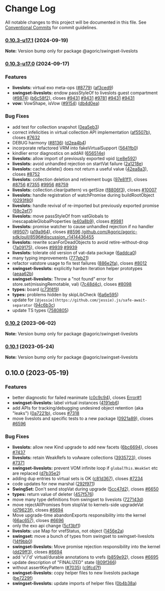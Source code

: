 # Change Log

All notable changes to this project will be documented in this file.
See [Conventional Commits](https://conventionalcommits.org) for commit guidelines.

### [0.10.3-u17.1](https://github.com/Agoric/agoric-sdk/compare/@agoric/swingset-liveslots@0.10.3-u17.0...@agoric/swingset-liveslots@0.10.3-u17.1) (2024-09-19)

**Note:** Version bump only for package @agoric/swingset-liveslots





### [0.10.3-u17.0](https://github.com/Agoric/agoric-sdk/compare/@agoric/swingset-liveslots@0.10.2...@agoric/swingset-liveslots@0.10.3-u17.0) (2024-09-17)


### Features

* **liveslots:** virtual exo meta-ops ([#8779](https://github.com/Agoric/agoric-sdk/issues/8779)) ([af3ced9](https://github.com/Agoric/agoric-sdk/commit/af3ced91861731353e10a45e4eae63450f74a0ea))
* **swingset-liveslots:** endow passStyleOf to liveslots guest compartment ([#9874](https://github.com/Agoric/agoric-sdk/issues/9874)) ([b6c58f2](https://github.com/Agoric/agoric-sdk/commit/b6c58f297e8f902f046cc2c71fe7f6162fe0c76d)), closes [#9431](https://github.com/Agoric/agoric-sdk/issues/9431) [#9431](https://github.com/Agoric/agoric-sdk/issues/9431) [#9781](https://github.com/Agoric/agoric-sdk/issues/9781) [#9431](https://github.com/Agoric/agoric-sdk/issues/9431) [#9431](https://github.com/Agoric/agoric-sdk/issues/9431)
* **vow:** VowShape, isVow ([#9154](https://github.com/Agoric/agoric-sdk/issues/9154)) ([db4d0ea](https://github.com/Agoric/agoric-sdk/commit/db4d0eab68a1d361ddbb6fe993ff0b9969a348e5))


### Bug Fixes

* add test for collection snapshot ([0ea5eb3](https://github.com/Agoric/agoric-sdk/commit/0ea5eb3ae77d5639bda7428e52c4d9c0fa8e4059))
* correct infelicities in virtual collection API implementation ([af5507b](https://github.com/Agoric/agoric-sdk/commit/af5507bfecaa8f76001c09f6a1a9c8ca2a4c58c1)), closes [#7632](https://github.com/Agoric/agoric-sdk/issues/7632)
* DEBUG harmony ([#8136](https://github.com/Agoric/agoric-sdk/issues/8136)) ([d2ea4b4](https://github.com/Agoric/agoric-sdk/commit/d2ea4b46b9efa61e97eec8711830d9fdd741ca55))
* incorporate refactored VRM into fakeVirtualSupport ([5641fb0](https://github.com/Agoric/agoric-sdk/commit/5641fb0effb0045e6ddefa64280ec54730a6b45a))
* kindlier error diagnostics on addAll ([656514e](https://github.com/Agoric/agoric-sdk/commit/656514e5a6bf5d186f33137b3c9a113e3a232207))
* **liveslots:** allow import of previously exported vpid ([ce8e592](https://github.com/Agoric/agoric-sdk/commit/ce8e592eb453fe8d6e8563ab7778428470259ac3))
* **liveslots:** avoid unhandled rejection on startVat failure ([2a1218e](https://github.com/Agoric/agoric-sdk/commit/2a1218e27f7eea8136c0b7e9f61d02b6b0355a71))
* **liveslots:** cache.delete() does not return a useful value ([42ea8a3](https://github.com/Agoric/agoric-sdk/commit/42ea8a3f9a49081d65fda05d8d99ed2732aeb6c0)), closes [#8752](https://github.com/Agoric/agoric-sdk/issues/8752)
* **liveslots:** collection deletion and retirement bugs ([97e81f1](https://github.com/Agoric/agoric-sdk/commit/97e81f17d1e060f56114ddd7fc124f90df0695cb)), closes [#8756](https://github.com/Agoric/agoric-sdk/issues/8756) [#7355](https://github.com/Agoric/agoric-sdk/issues/7355) [#9956](https://github.com/Agoric/agoric-sdk/issues/9956) [#8759](https://github.com/Agoric/agoric-sdk/issues/8759)
* **liveslots:** collection.clear(pattern) vs getSize ([f8806f3](https://github.com/Agoric/agoric-sdk/commit/f8806f37774f511671b14ee8807f381c9ef2e5e2)), closes [#10007](https://github.com/Agoric/agoric-sdk/issues/10007)
* **liveslots:** handle registration of watchPromise during buildRootObject ([0293f80](https://github.com/Agoric/agoric-sdk/commit/0293f80f66419408abb5e3eaaeaee0b85a0b7a66))
* **liveslots:** handle revival of re-imported but previously exported promise ([59c2ef7](https://github.com/Agoric/agoric-sdk/commit/59c2ef7efbf1357e649eece1dc205f0d3a267d5a))
* **liveslots:** move passStyleOf from vatGlobals to inescapableGlobalProperties ([e40a8b9](https://github.com/Agoric/agoric-sdk/commit/e40a8b9a4b8fb0651d915b21876bc7f7f963131a)), closes [#9981](https://github.com/Agoric/agoric-sdk/issues/9981)
* **liveslots:** promise watcher to cause unhandled rejection if no handler ([#9507](https://github.com/Agoric/agoric-sdk/issues/9507)) ([a19a964](https://github.com/Agoric/agoric-sdk/commit/a19a964b35a3b3b7252fbb3155211cc482be63df)), closes [#8596](https://github.com/Agoric/agoric-sdk/issues/8596) [/github.com/Agoric/agoric-sdk/pull/8596#discussion_r1414436455](https://github.com/Agoric//github.com/Agoric/agoric-sdk/pull/8596/issues/discussion_r1414436455)
* **liveslots:** rewrite scanForDeadObjects to avoid retire-without-drop ([7a09175](https://github.com/Agoric/agoric-sdk/commit/7a0917583c1d87de3b4619b633fb6d641bde656c)), closes [#9939](https://github.com/Agoric/agoric-sdk/issues/9939) [#9939](https://github.com/Agoric/agoric-sdk/issues/9939)
* **liveslots:** tolerate old version of vat-data package ([6addca0](https://github.com/Agoric/agoric-sdk/commit/6addca016507be8c6ea350a252a6cb7b27e4ee08))
* many typing improvements ([777eb21](https://github.com/Agoric/agoric-sdk/commit/777eb21a20fbff3da93d713dc1b95a01fe6ce472))
* refactor vatstore usage to fix test failures ([886e2fa](https://github.com/Agoric/agoric-sdk/commit/886e2fac16f3b12be732dbde9ffdab9b2354d13d)), closes [#8012](https://github.com/Agoric/agoric-sdk/issues/8012)
* **swingset-liveslots:** explicitly harden iteration helper prototypes ([aeaa62b](https://github.com/Agoric/agoric-sdk/commit/aeaa62b07d941eb74938bac19c64051d554ae532))
* **swingset-liveslots:** Throw a "not found" error for store.set(missingRemotable, val) ([7c48d4c](https://github.com/Agoric/agoric-sdk/commit/7c48d4cd0ef32828e691bd65492e9ce8929ac0af)), closes [#8098](https://github.com/Agoric/agoric-sdk/issues/8098)
* **types:** board ([c73f4f9](https://github.com/Agoric/agoric-sdk/commit/c73f4f9686215a37e8c5f82ce8dbe4742886a02b))
* **types:** problems hidden by skipLibCheck ([6a6e595](https://github.com/Agoric/agoric-sdk/commit/6a6e59549e7beeeef94bf90556ed16873c46d285))
* update for `[@jessie](https://github.com/jessie).js/safe-await-separator` ([94c6b3c](https://github.com/Agoric/agoric-sdk/commit/94c6b3c83a5326594f1e2886ae01d6a703a7a68f))
* update TS types ([7580805](https://github.com/Agoric/agoric-sdk/commit/75808055afc129c81b7978fb83c33cfed7a4ecbd))



### [0.10.2](https://github.com/Agoric/agoric-sdk/compare/@agoric/swingset-liveslots@0.10.1...@agoric/swingset-liveslots@0.10.2) (2023-06-02)

**Note:** Version bump only for package @agoric/swingset-liveslots





### [0.10.1](https://github.com/Agoric/agoric-sdk/compare/@agoric/swingset-liveslots@0.10.0...@agoric/swingset-liveslots@0.10.1) (2023-05-24)

**Note:** Version bump only for package @agoric/swingset-liveslots





## 0.10.0 (2023-05-19)


### Features

* better diagnostic for failed reanimate ([c0c9c94](https://github.com/Agoric/agoric-sdk/commit/c0c9c9433648d520aa2bcdbadbbfe877831567c7)), closes [Error#1](https://github.com/Agoric/Error/issues/1)
* **swingset-liveslots:** label virtual instances ([4191eb6](https://github.com/Agoric/agoric-sdk/commit/4191eb62d0e64048c3c715e5f71a53a747267350))
* add APIs for tracking/debugging undesired object retention (aka "leaks") ([0a7221b](https://github.com/Agoric/agoric-sdk/commit/0a7221b3c04f3b2894c30346fa2ea6fb0130c046)), closes [#7318](https://github.com/Agoric/agoric-sdk/issues/7318)
* move liveslots and specific tests to a new package ([0921a89](https://github.com/Agoric/agoric-sdk/commit/0921a8903b72cfefdf05a5906bcfb826cac1cc2f)), closes [#6596](https://github.com/Agoric/agoric-sdk/issues/6596)


### Bug Fixes

* **liveslots:** allow new Kind upgrade to add new facets ([6bc6694](https://github.com/Agoric/agoric-sdk/commit/6bc6694968e6d2f529e7c91ec1efb11fdff2e2d3)), closes [#7437](https://github.com/Agoric/agoric-sdk/issues/7437)
* **liveslots:** retain WeakRefs to voAware collections ([3935723](https://github.com/Agoric/agoric-sdk/commit/393572396781afd17691e1366abeba696228a24e)), closes [#7371](https://github.com/Agoric/agoric-sdk/issues/7371)
* **swingset-liveslots:** prevent VOM infinite loop if `globalThis.WeakSet` etc are replaced ([d7b35e2](https://github.com/Agoric/agoric-sdk/commit/d7b35e28715a715ef510f2717e0040fa017caab4))
* adding dup entries to virtual sets is OK ([c81d367](https://github.com/Agoric/agoric-sdk/commit/c81d3677d8085eb4debe5baa416816ff94d582cf)), closes [#7234](https://github.com/Agoric/agoric-sdk/issues/7234)
* code updates for new marshal ([292f971](https://github.com/Agoric/agoric-sdk/commit/292f971769db69e61782f96638c2f687c3f95ac2))
* **SwingSet:** Don't send stopVat during upgrade ([5cc47d2](https://github.com/Agoric/agoric-sdk/commit/5cc47d2d8892690f8c1653630b41dd64cc42d73b)), closes [#6650](https://github.com/Agoric/agoric-sdk/issues/6650)
* **types:** return value of deleter ([457f576](https://github.com/Agoric/agoric-sdk/commit/457f5765b9fc0a693e6eb5e6644ddf4af3b791db))
* move many type definitions from swingset to liveslots ([727143d](https://github.com/Agoric/agoric-sdk/commit/727143d5562498e2e3013c34304f229b4dd11da5))
* move rejectAllPromises from stopVat to kernels-side upgradeVat ([d79623f](https://github.com/Agoric/agoric-sdk/commit/d79623f3fb3b87653dba1c71eb1153711c9d962c)), closes [#6694](https://github.com/Agoric/agoric-sdk/issues/6694)
* Move upgrade-time abandonExports responsibility into the kernel ([66ac657](https://github.com/Agoric/agoric-sdk/commit/66ac657d51d3d1be61ee4a6e9a621a664086ee57)), closes [#6696](https://github.com/Agoric/agoric-sdk/issues/6696)
* only the exo api change ([5cf3bf1](https://github.com/Agoric/agoric-sdk/commit/5cf3bf10a71dd02094365a66e87032e5d17d004f))
* **liveslots:** use Map for vrefStatus, not object ([1456e2a](https://github.com/Agoric/agoric-sdk/commit/1456e2ae006bb1c702383cedda5e5c407968840e))
* **swingset:** move a bunch of types from swingset to swingset-liveslots ([14f9bb0](https://github.com/Agoric/agoric-sdk/commit/14f9bb00c82c085dc647f23b6c90b26e6a0a6dfd))
* **swingset-liveslots:** Move promise rejection responsibility into the kernel ([dd29ff3](https://github.com/Agoric/agoric-sdk/commit/dd29ff35c5dc72efbbf7087849182aa7f04b2bb1)), closes [#6694](https://github.com/Agoric/agoric-sdk/issues/6694)
* add 'v'/'d' virtual/durable annotations to vrefs ([b859e92](https://github.com/Agoric/agoric-sdk/commit/b859e92fe041415d6e34250f672a10ad927aa33e)), closes [#6695](https://github.com/Agoric/agoric-sdk/issues/6695)
* update description of "FINALIZED" state ([809f366](https://github.com/Agoric/agoric-sdk/commit/809f3660c083467e76deb1487015cb24205a801d))
* without assertKeyPattern ([#7035](https://github.com/Agoric/agoric-sdk/issues/7035)) ([c9fcd7f](https://github.com/Agoric/agoric-sdk/commit/c9fcd7f82757732435cd96f3377e4fbfb6586ce7))
* **swingset-liveslots:** copy helper files to new liveslots package ([be7229f](https://github.com/Agoric/agoric-sdk/commit/be7229f7217c1ecc523069a57945a372f4a1e00e))
* **swingset-liveslots:** update imports of helper files ([0b4b38a](https://github.com/Agoric/agoric-sdk/commit/0b4b38a1f9efbb3e1e860172b0b802548d18ae2e))

